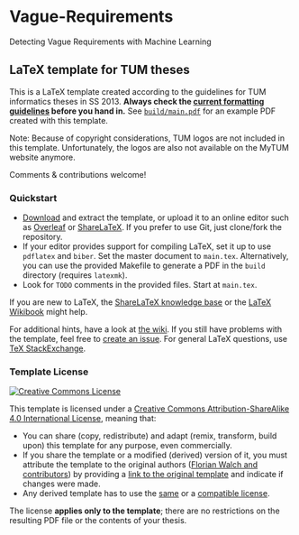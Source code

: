 # Vague-Requirements
Detecting Vague Requirements with Machine Learning

## LaTeX template for TUM theses

This is a LaTeX template created according to the guidelines for TUM informatics theses in SS 2013. **Always check the [current formatting guidelines][thesis-guidelines] before you hand in.** See [`build/main.pdf`][sample-pdf] for an example PDF created with this template.

Note: Because of copyright considerations, TUM logos are not included in this template. Unfortunately, the logos are also not available on the MyTUM website anymore.

Comments & contributions welcome!

### Quickstart

 * [Download][template-download] and extract the template, or upload it to an online editor such as [Overleaf][overleaf] or [ShareLaTeX][sharelatex]. If you prefer to use Git, just clone/fork the repository.
 * If your editor provides support for compiling LaTeX, set it up to use `pdflatex` and `biber`. Set the master document to `main.tex`. Alternatively, you can use the provided Makefile to generate a PDF in the `build` directory (requires `latexmk`).
 * Look for `TODO` comments in the provided files. Start at `main.tex`.

If you are new to LaTeX, the [ShareLaTeX knowledge base][sharelatex-kb] or the [LaTeX Wikibook][latex-wikibook] might help.

For additional hints, have a look at [the wiki][wiki]. If you still have problems with the template, feel free to [create an issue][issue]. For general LaTeX questions, use [TeX StackExchange][tex-se].

### Template License

[![Creative Commons License][license-image]][license]

This template is licensed under a [Creative Commons Attribution-ShareAlike 4.0 International License][license], meaning that:

 * You can share (copy, redistribute) and adapt (remix, transform, build upon) this template for any purpose, even commercially.
 * If you share the template or a modified (derived) version of it, you must attribute the template to the original authors ([Florian Walch and contributors][template-authors]) by providing a [link to the original template][template-url] and indicate if changes were made.
 * Any derived template has to use the [same][license] or a [compatible license][license-compatible].

The license **applies only to the template**; there are no restrictions on the resulting PDF file or the contents of your thesis.

[issue]: https://github.com/fwalch/tum-thesis-latex/issues
[latex-wikibook]: https://en.wikibooks.org/wiki/LaTeX
[license-compatible]: https://creativecommons.org/compatiblelicenses
[license-image]: https://i.creativecommons.org/l/by-sa/4.0/88x31.png
[license]: https://creativecommons.org/licenses/by-sa/4.0/
[overleaf]: https://www.overleaf.com/
[sample-pdf]: https://raw.github.com/fwalch/tum-thesis-latex/master/build/main.pdf
[sharelatex-kb]: https://www.sharelatex.com/learn
[sharelatex]: https://www.sharelatex.com/
[template-authors]: https://github.com/fwalch/tum-thesis-latex/graphs/contributors
[template-download]: https://github.com/fwalch/tum-thesis-latex/archive/master.zip
[template-url]: https://github.com/fwalch/tum-thesis-latex
[tex-se]: https://tex.stackexchange.com/
[thesis-guidelines]: http://www.in.tum.de/en/current-students/administrative-matters/thesis-guidelines-and-topics.html
[wiki]: https://github.com/fwalch/tum-thesis-latex/wiki/
